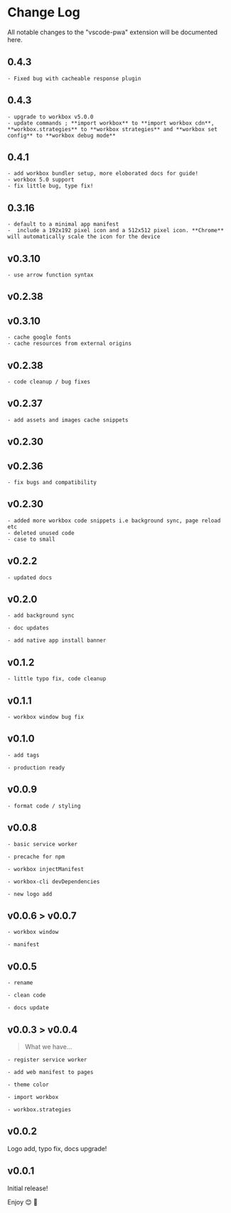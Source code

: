# Change Log

All notable changes to the "vscode-pwa" extension will be documented here.

## 0.4.3

    - Fixed bug with cacheable response plugin

## 0.4.3

    - upgrade to workbox v5.0.0
    - update commands ; **import workbox** to **import workbox cdn**, **workbox.strategies** to **workbox strategies** and **workbox set config** to **workbox debug mode**
    
## 0.4.1

    - add workbox bundler setup, more eloborated docs for guide!
    - workbox 5.0 support
    - fix little bug, type fix!

## 0.3.16
    - default to a minimal app manifest
    -  include a 192x192 pixel icon and a 512x512 pixel icon. **Chrome** will automatically scale the icon for the device

## v0.3.10

    - use arrow function syntax

## v0.2.38

## v0.3.10

    - cache google fonts 
    - cache resources from external origins 

## v0.2.38

    - code cleanup / bug fixes

## v0.2.37

    - add assets and images cache snippets

## v0.2.30

## v0.2.36

    - fix bugs and compatibility

## v0.2.30

    - added more workbox code snippets i.e background sync, page reload etc
    - deleted unused code
    - case to small

## v0.2.2

    - updated docs

## v0.2.0

    - add background sync

    - doc updates

    - add native app install banner

## v0.1.2

    - little typo fix, code cleanup

## v0.1.1

    - workbox window bug fix

## v0.1.0

    - add tags

    - production ready

## v0.0.9

    - format code / styling

## v0.0.8

    - basic service worker

    - precache for npm

    - workbox injectManifest

    - workbox-cli devDependencies

    - new logo add

## v0.0.6 > v0.0.7

    - workbox window

    - manifest

## v0.0.5

    - rename

    - clean code

    - docs update

## v0.0.3 > v0.0.4

> What we have...

    - register service worker

    - add web manifest to pages

    - theme color

    - import workbox

    - workbox.strategies

## v0.0.2

Logo add, typo fix, docs upgrade!

## v0.0.1

Initial release!

Enjoy 😊 🐥
